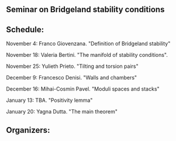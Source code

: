 ## Seminar on Bridgeland stability conditions



## Schedule:

November 4: Franco Giovenzana. "Definition of Bridgeland stability"

November 18: Valeria Bertini. "The manifold of stability conditions". 

November 25: Yulieth Prieto. "Tilting and torsion pairs"

December 9: Francesco Denisi. "Walls and chambers"

December 16: Mihai-Cosmin Pavel. "Moduli spaces and stacks"

January 13: TBA. "Positivity lemma"

January 20: Yagna Dutta. "The main theorem"


## Organizers:

